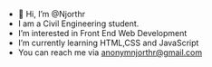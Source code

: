 - 👋 Hi, I’m @Njorthr
- I am a Civil Engineering student. 
- I’m interested in Front End Web Development
- I’m currently learning HTML,CSS and JavaScript
- You can reach me via anonymnjorthr@gmail.com

<!---
Njorthr/Njorthr is a ✨ special ✨ repository because its `README.md` (this file) appears on your GitHub profile.
You can click the Preview link to take a look at your changes.
--->
